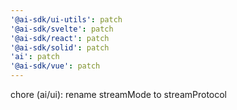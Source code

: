 ```yaml
---
'@ai-sdk/ui-utils': patch
'@ai-sdk/svelte': patch
'@ai-sdk/react': patch
'@ai-sdk/solid': patch
'ai': patch
'@ai-sdk/vue': patch
---
```


chore (ai/ui): rename streamMode to streamProtocol
